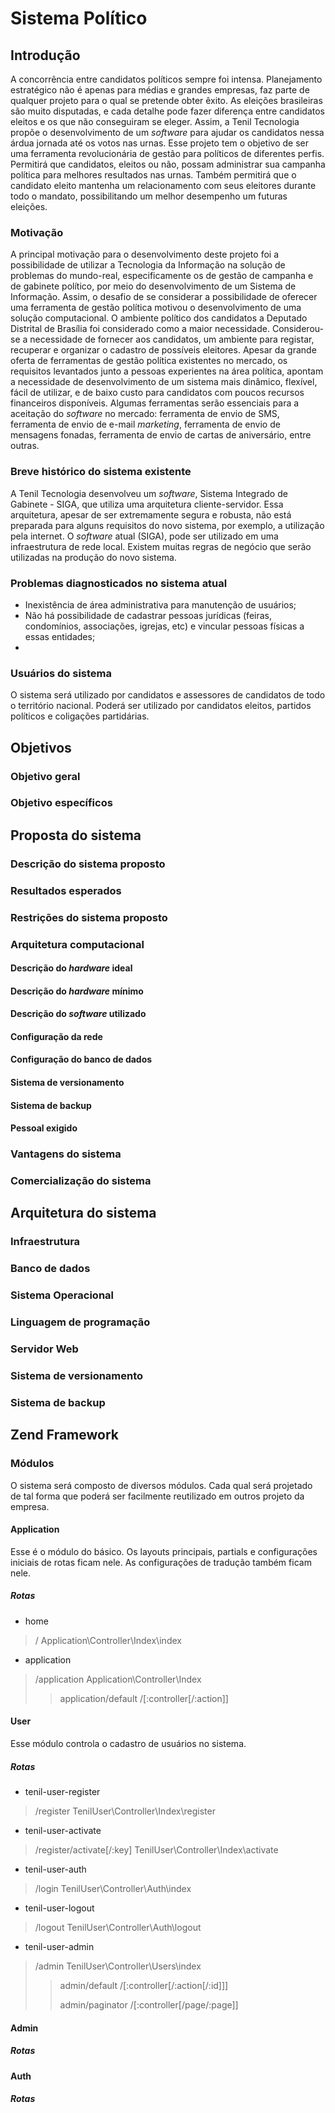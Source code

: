 Sistema Político
================

Introdução
----------
A concorrência entre candidatos políticos sempre foi intensa. Planejamento estratégico não é apenas para médias e grandes empresas, faz parte de qualquer projeto para o qual se pretende obter êxito. As eleições brasileiras são muito disputadas, e cada detalhe pode fazer diferença entre candidatos eleitos e os que não conseguiram se eleger.
Assim, a Tenil Tecnologia propõe o desenvolvimento de um _software_ para ajudar os candidatos nessa árdua jornada até os votos nas urnas. Esse projeto tem o objetivo de ser uma ferramenta revolucionária de gestão para políticos de diferentes perfis. Permitirá que candidatos, eleitos ou não, possam administrar sua campanha política para melhores resultados nas urnas. Também permitirá que o candidato eleito mantenha um relacionamento com seus eleitores durante todo o mandato, possibilitando um melhor desempenho um futuras eleições.

### Motivação
A principal motivação para o desenvolvimento deste projeto foi a possibilidade de utilizar a Tecnologia da Informação na solução de problemas do mundo-real, especificamente os de gestão de campanha e de gabinete político, por meio do desenvolvimento de um Sistema de Informação. Assim, o desafio de se considerar a possibilidade de oferecer uma ferramenta de gestão política motivou o desenvolvimento de uma solução computacional.
O ambiente político dos candidatos a Deputado Distrital de Brasília foi considerado como a maior necessidade. Considerou-se a necessidade de fornecer aos candidatos, um ambiente para registar, recuperar e organizar o cadastro de possíveis eleitores.
Apesar da grande oferta de ferramentas de gestão política existentes no mercado, os requisitos levantados junto a pessoas experientes na área política, apontam a necessidade de desenvolvimento de um sistema mais dinâmico, flexível, fácil de utilizar, e de baixo custo para candidatos com poucos recursos financeiros disponíveis.
Algumas ferramentas serão essenciais para a aceitação do _software_ no mercado: ferramenta de envio de SMS, ferramenta de envio de e-mail _marketing_, ferramenta de envio de mensagens fonadas, ferramenta de envio de cartas de aniversário, entre outras.

### Breve histórico do sistema existente
A Tenil Tecnologia desenvolveu um _software_, Sistema Integrado de Gabinete - SIGA, que utiliza uma arquitetura cliente-servidor. Essa arquitetura, apesar de ser extremamente segura e robusta, não está preparada para alguns requisitos do novo sistema, por exemplo, a utilização pela internet.
O _software_ atual (SIGA), pode ser utilizado em uma infraestrutura de rede local. Existem muitas regras de negócio que serão utilizadas na produção do novo sistema.

### Problemas diagnosticados no sistema atual
* Inexistência de área administrativa para manutenção de usuários;
* Não há possibilidade de cadastrar pessoas jurídicas (feiras, condomínios, associações, igrejas, etc) e vincular pessoas físicas a essas entidades;
* 

### Usuários do sistema
O sistema será utilizado por candidatos e assessores de candidatos de todo o território nacional. Poderá ser utilizado por candidatos eleitos, partidos políticos e coligações partidárias.

Objetivos
---------
### Objetivo geral

### Objetivo específicos

Proposta do sistema
------------------------
### Descrição do sistema proposto

### Resultados esperados

### Restrições do sistema proposto

### Arquitetura computacional 
#### Descrição do _hardware_ ideal
#### Descrição do _hardware_ mínimo
#### Descrição do _software_ utilizado
#### Configuração da rede
#### Configuração do banco de dados
#### Sistema de versionamento
#### Sistema de backup
#### Pessoal exigido

### Vantagens do sistema

### Comercialização do sistema

Arquitetura do sistema
----------------------
### Infraestrutura

### Banco de dados

### Sistema Operacional

### Linguagem de programação

### Servidor Web

### Sistema de versionamento

### Sistema de backup

Zend Framework
--------------
### Módulos
O sistema será composto de diversos módulos. Cada qual será projetado de tal forma que poderá ser facilmente reutilizado em outros projeto da empresa.

#### Application
Esse é o módulo do básico. Os layouts principais, partials e configurações iniciais de rotas ficam nele. As configurações de tradução também ficam nele.

##### Rotas
* home
> /
> Application\Controller\Index\index

* application
> /application
> Application\Controller\Index
> > application/default
> > /[:controller[/:action]]

#### User
Esse módulo controla o cadastro de usuários no sistema.

##### Rotas
* tenil-user-register
> /register
> TenilUser\Controller\Index\register

* tenil-user-activate
> /register/activate[/:key]
> TenilUser\Controller\Index\activate

* tenil-user-auth
> /login
> TenilUser\Controller\Auth\index

* tenil-user-logout
> /logout
> TenilUser\Controller\Auth\logout

* tenil-user-admin
> /admin
> TenilUser\Controller\Users\index
> > admin/default
> > /[:controller[/:action[/:id]]]
> >
> > admin/paginator
> > /[:controller[/page/:page]]

#### Admin
##### Rotas

#### Auth
##### Rotas